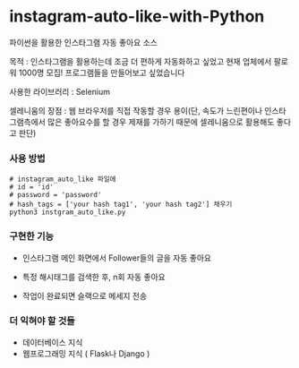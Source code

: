 # instagram-auto-like-with-Python

파이썬을 활용한 인스타그램 자동 좋아요 소스

목적 : 인스타그램을 활용하는데 조금 더 편하게 자동화하고 싶었고 현재 업체에서 팔로워 1000명 모집! 프로그램들을 만들어보고 싶었습니다

사용한 라이브러리 : Selenium

셀레니움의 장점 : 웹 브라우저를 직접 작동할 경우 용이(단, 속도가 느린편이나 인스타그램측에서 많은 좋아요수를 할 경우 제재를 가하기 때문에 셀레니움으로 활용해도 좋다고 판단)

### 사용 방법
```
# instagram_auto_like 파일에
# id = 'id'
# password = 'password'
# hash_tags = ['your hash tag1', 'your hash tag2'] 채우기
python3 instgram_auto_like.py
```

### 구현한 기능

- 인스타그램 메인 화면에서 Follower들의 글을 자동 좋아요

- 특정 해시태그를 검색한 후, n회 자동 좋아요

- 작업이 완료되면 슬랙으로 메세지 전송


### 더 익혀야 할 것들

- 데이터베이스 지식
- 웹프로그래밍 지식 ( Flask나 Django )


